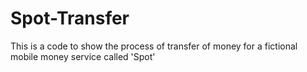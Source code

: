 # Spot-Transfer
This is a code to show the process of transfer of money for a fictional mobile money service called 'Spot'
